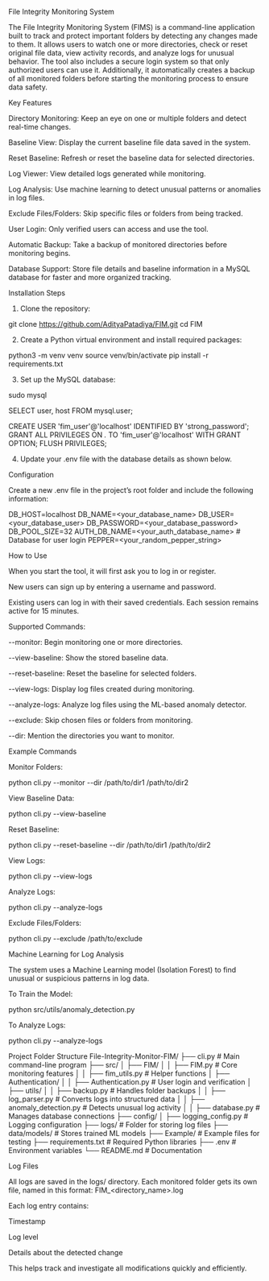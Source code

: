 File Integrity Monitoring System

The File Integrity Monitoring System (FIMS) is a command-line application built to track and protect important folders by detecting any changes made to them. It allows users to watch one or more directories, check or reset original file data, view activity records, and analyze logs for unusual behavior. The tool also includes a secure login system so that only authorized users can use it. Additionally, it automatically creates a backup of all monitored folders before starting the monitoring process to ensure data safety.

Key Features

Directory Monitoring: Keep an eye on one or multiple folders and detect real-time changes.

Baseline View: Display the current baseline file data saved in the system.

Reset Baseline: Refresh or reset the baseline data for selected directories.

Log Viewer: View detailed logs generated while monitoring.

Log Analysis: Use machine learning to detect unusual patterns or anomalies in log files.

Exclude Files/Folders: Skip specific files or folders from being tracked.

User Login: Only verified users can access and use the tool.

Automatic Backup: Take a backup of monitored directories before monitoring begins.

Database Support: Store file details and baseline information in a MySQL database for faster and more organized tracking.

Installation Steps

1. Clone the repository:

git clone https://github.com/AdityaPatadiya/FIM.git
cd FIM


2. Create a Python virtual environment and install required packages:

python3 -m venv venv
source venv/bin/activate
pip install -r requirements.txt


3. Set up the MySQL database:

sudo mysql

SELECT user, host FROM mysql.user;

CREATE USER 'fim_user'@'localhost' IDENTIFIED BY 'strong_password';
GRANT ALL PRIVILEGES ON *.* TO 'fim_user'@'localhost' WITH GRANT OPTION;
FLUSH PRIVILEGES;


4. Update your .env file with the database details as shown below.

Configuration

Create a new .env file in the project’s root folder and include the following information:

DB_HOST=localhost
DB_NAME=<your_database_name>
DB_USER=<your_database_user>
DB_PASSWORD=<your_database_password>
DB_POOL_SIZE=32
AUTH_DB_NAME=<your_auth_database_name>  # Database for user login
PEPPER=<your_random_pepper_string>

How to Use

When you start the tool, it will first ask you to log in or register.

New users can sign up by entering a username and password.

Existing users can log in with their saved credentials.
Each session remains active for 15 minutes.

Supported Commands:

--monitor: Begin monitoring one or more directories.

--view-baseline: Show the stored baseline data.

--reset-baseline: Reset the baseline for selected folders.

--view-logs: Display log files created during monitoring.

--analyze-logs: Analyze log files using the ML-based anomaly detector.

--exclude: Skip chosen files or folders from monitoring.

--dir: Mention the directories you want to monitor.

Example Commands

Monitor Folders:

python cli.py --monitor --dir /path/to/dir1 /path/to/dir2


View Baseline Data:

python cli.py --view-baseline


Reset Baseline:

python cli.py --reset-baseline --dir /path/to/dir1 /path/to/dir2


View Logs:

python cli.py --view-logs


Analyze Logs:

python cli.py --analyze-logs


Exclude Files/Folders:

python cli.py --exclude /path/to/exclude

Machine Learning for Log Analysis

The system uses a Machine Learning model (Isolation Forest) to find unusual or suspicious patterns in log data.

To Train the Model:

python src/utils/anomaly_detection.py


To Analyze Logs:

python cli.py --analyze-logs

Project Folder Structure
File-Integrity-Monitor-FIM/
├── cli.py                     # Main command-line program
├── src/
│   ├── FIM/
│   │   ├── FIM.py             # Core monitoring features
│   │   ├── fim_utils.py       # Helper functions
│   ├── Authentication/
│   │   ├── Authentication.py  # User login and verification
│   ├── utils/
│   │   ├── backup.py          # Handles folder backups
│   │   ├── log_parser.py      # Converts logs into structured data
│   │   ├── anomaly_detection.py # Detects unusual log activity
│   │   ├── database.py        # Manages database connections
├── config/
│   ├── logging_config.py      # Logging configuration
├── logs/                      # Folder for storing log files
├── data/models/               # Stores trained ML models
├── Example/                   # Example files for testing
├── requirements.txt           # Required Python libraries
├── .env                       # Environment variables
└── README.md                  # Documentation

Log Files

All logs are saved in the logs/ directory. Each monitored folder gets its own file, named in this format:
FIM_<directory_name>.log

Each log entry contains:

Timestamp

Log level

Details about the detected change

This helps track and investigate all modifications quickly and efficiently.
